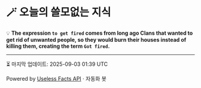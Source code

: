 # 🪄 오늘의 쓸모없는 지식

💡 **The expression `to get fired` comes from long ago Clans that wanted to get rid of unwanted people, so they would burn their houses instead of killing them, creating the term `Got fired`.**

---
⏳ 마지막 업데이트: 2025-09-03 01:39 UTC

Powered by [Useless Facts API](https://uselessfacts.jsph.pl/) · 자동화 봇